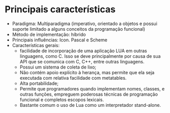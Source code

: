 # Principais características
- Paradigma: Multiparadigma (imperativo, orientado a objetos e possui suporte limitado a alguns conceitos da programação funcional)
- Método de implementação: híbrido
- Principais influências: Icon. Pascal e Scheme
- Características gerais:
	- facilidade de incorporação de uma aplicação LUA em outras linguagens, como C. Isso se deve principalmente por causa de sua API que se comunica com C, C++, entre outras linguagens.
	- Possui um sistema de coleta de lixo;
	- Não contém apoio explícito à herança, mas permite que ela seja executada com relativa facilidade com metatables.
	- Alta portabilidade;
	- Permite que programadores quando implementam nomes, classes, e outras funções, empreguem poderosas técnicas de programação funcional e completos escopos lexicais. 
	- Bastante comum o uso de Lua como um interpretador stand-alone.
